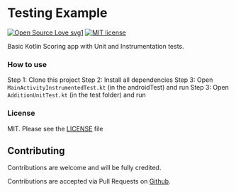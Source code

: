 # Testing Example

[![Open Source Love svg1](https://badges.frapsoft.com/os/v1/open-source.svg?v=103)](https://github.com/AdoraNwodo/testingexample/)
[![MIT license](https://img.shields.io/badge/License-MIT-blue.svg)](https://github.com/AdoraNwodo/testingexample/blob/master/LICENSE)

Basic Kotlin Scoring app with Unit and Instrumentation tests.


### How to use
Step 1: Clone this project
Step 2: Install all dependencies
Step 3: Open ```MainActivityInstrumentedTest.kt``` (in the androidTest) and run
Step 3: Open ```AdditionUnitTest.kt``` (in the test folder) and run


### License
MIT. Please see the [LICENSE](https://github.com/AdoraNwodo/testingexample/blob/master/LICENSE) file

## Contributing

Contributions are welcome and will be fully credited.

Contributions are accepted via Pull Requests on [Github](https://github.com/adoranwodo/testingexample).
